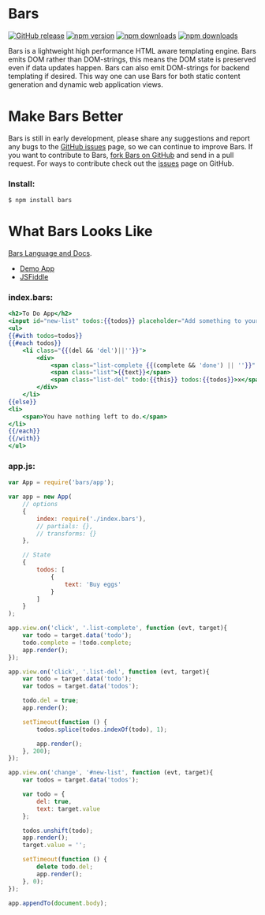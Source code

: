 # Bars

[![GitHub release](https://img.shields.io/github/release/Mike96angelo/Bars.svg?maxAge=21600)](https://github.com/Mike96Angelo/Bars/releases)
[![npm version](https://img.shields.io/npm/v/bars.svg?maxAge=21600)](https://www.npmjs.com/package/bars)
[![npm downloads](https://img.shields.io/npm/dm/bars.svg?maxAge=604800)](https://npm-stat.com/charts.html?package=bars&from=2015-08-13)
[![npm downloads](https://img.shields.io/npm/dt/bars.svg?maxAge=604800)](https://npm-stat.com/charts.html?package=bars&from=2015-08-13)

Bars is a lightweight high performance HTML aware templating engine.  Bars emits DOM rather than DOM-strings, this means the DOM state is preserved even if data updates happen.  Bars can also emit DOM-strings for backend templating if desired.  This way one can use Bars for both static content generation and dynamic web application views.

# Make Bars Better

Bars is still in early development, please share any suggestions and report any bugs to the [GitHub issues](https://github.com/Mike96Angelo/Bars/issues) page, so we can continue to improve Bars.  If you want to contribute to Bars, [fork Bars on GitHub](https://github.com/Mike96Angelo/Bars) and send in a pull request.  For ways to contribute check out the [issues](https://github.com/Mike96Angelo/Bars/issues) page on GitHub.

### Install:
```
$ npm install bars
```

# What Bars Looks Like

[Bars Language and Docs](docs/js-interface.md).
* [Demo App](https://mike96angelo.github.io/Bars/demo/)
* [JSFiddle](https://jsfiddle.net/ufcdxm4q/5/)

### index.bars:
```handlebars
<h2>To Do App</h2>
<input id="new-list" todos:{{todos}} placeholder="Add something to your list..." />
<ul>
{{#with todos=todos}}
{{#each todos}}
    <li class="{{(del && 'del')||''}}">
        <div>
            <span class="list-complete {{(complete && 'done') || ''}}" todo:{{this}}></span>
            <span class="list">{{text}}</span>
            <span class="list-del" todo:{{this}} todos:{{todos}}>x</span>
        </div>
    </li>
{{else}}
<li>
    <span>You have nothing left to do.</span>
</li>
{{/each}}
{{/with}}
</ul>
```
### app.js:
```javascript
var App = require('bars/app');

var app = new App(
    // options
    {
        index: require('./index.bars'),
        // partials: {},
        // transforms: {}
    },

    // State
    {
        todos: [
            {
                text: 'Buy eggs'
            }
        ]
    }
);

app.view.on('click', '.list-complete', function (evt, target){
    var todo = target.data('todo');
    todo.complete = !todo.complete;
    app.render();
});

app.view.on('click', '.list-del', function (evt, target){
    var todo = target.data('todo');
    var todos = target.data('todos');

    todo.del = true;
    app.render();

    setTimeout(function () {
        todos.splice(todos.indexOf(todo), 1);

        app.render();
    }, 200);
});

app.view.on('change', '#new-list', function (evt, target){
    var todos = target.data('todos');

    var todo = {
        del: true,
        text: target.value
    };

    todos.unshift(todo);
    app.render();
    target.value = '';

    setTimeout(function () {
        delete todo.del;
        app.render();
    }, 0);
});

app.appendTo(document.body);
```
